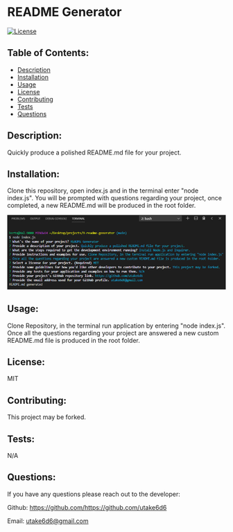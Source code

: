 # README Generator

[![License](https://img.shields.io/badge/License-MIT-blue.svg)](https://lbesson.mit-license.org/)

## Table of Contents:

- [Description](#description)
- [Installation](#installation)
- [Usage](#usage)
- [License](#license)
- [Contributing](#contributing)
- [Tests](#tests)
- [Questions](#questions)

## Description:

Quickly produce a polished README.md file for your project.

## Installation:

Clone this repository, open index.js and in the terminal enter "node index.js". You will be prompted with questions regarding your project, once completed, a new README.md will be produced in the root folder.

![Install](assets\images\intall.png)

## Usage:

Clone Repository, in the terminal run application by entering "node index.js". Once all the questions regarding your project are answered a new custom README.md file is produced in the root folder.

## License:

MIT

## Contributing:

This project may be forked.

## Tests:

N/A

## Questions:

If you have any questions please reach out to the developer:

Github: <https://github.com/https://github.com/utake6d6>

Email: <utake6d6@gmail.com>
